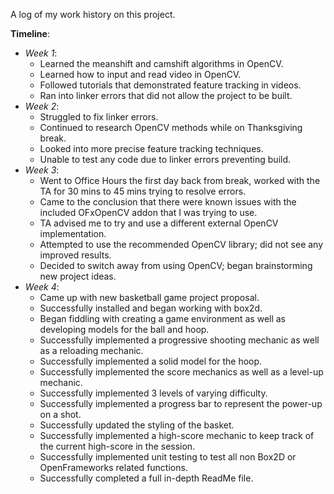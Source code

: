 A log of my work history on this project.

**Timeline**:
- *Week 1*:
  - Learned the meanshift and camshift algorithms in OpenCV.
  - Learned how to input and read video in OpenCV.
  - Followed tutorials that demonstrated feature tracking in videos.
  - Ran into linker errors that did not allow the project to be built.
- *Week 2*:
  - Struggled to fix linker errors.
  - Continued to research OpenCV methods while on Thanksgiving break.
  - Looked into more precise feature tracking techniques.
  - Unable to test any code due to linker errors preventing build.
- *Week 3*:
  - Went to Office Hours the first day back from break, worked with the TA for 30 mins to 45 mins trying to resolve errors.
  - Came to the conclusion that there were known issues with the included OFxOpenCV addon that I was trying to use.
  - TA advised me to try and use a different external OpenCV implementation.
  - Attempted to use the recommended OpenCV library; did not see any improved results.
  - Decided to switch away from using OpenCV; began brainstorming new project ideas.
- *Week 4*:
  - Came up with new basketball game project proposal.
  - Successfully installed and began working with box2d.
  - Began fiddling with creating a game environment as well as developing models for the ball and hoop.
  - Successfully implemented a progressive shooting mechanic as well as a reloading mechanic.
  - Successfully implemented a solid model for the hoop.
  - Successfully implemented the score mechanics as well as a level-up mechanic.
  - Successfully implemented 3 levels of varying difficulty.
  - Successfully implemented a progress bar to represent the power-up on a shot.
  - Successfully updated the styling of the basket.
  - Successfully implemented a high-score mechanic to keep track of the current high-score in the session.
  - Successfully implemented unit testing to test all non Box2D or OpenFrameworks related functions.
  - Successfully completed a full in-depth ReadMe file.
  
  
